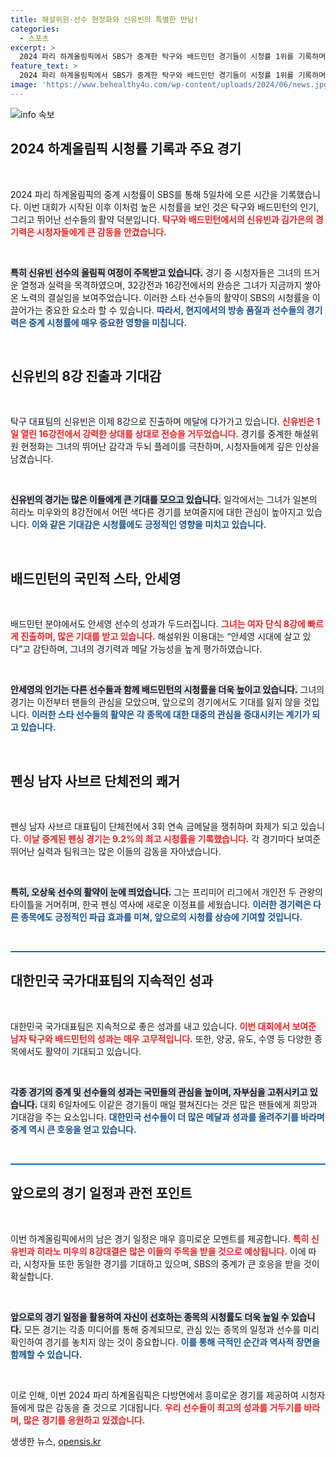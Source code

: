```yaml
---
title: 해설위원·선수 현정화와 신유빈의 특별한 만남!
categories:
  - 스포츠
excerpt: >
  2024 파리 하계올림픽에서 SBS가 중계한 탁구와 배드민턴 경기들이 시청률 1위를 기록하며 화제를 모았다. 신유빈과 김가은의 활약을 통해 긴장감 넘치는 경기들이 펼쳐지고, 펜싱 남자 사브르 팀의 역사적인 금메달도 주목받았다.
feature_text: >
  2024 파리 하계올림픽에서 SBS가 중계한 탁구와 배드민턴 경기들이 시청률 1위를 기록하며 화제를 모았다. 신유빈과 김가은의 활약을 통해 긴장감 넘치는 경기들이 펼쳐지고, 펜싱 남자 사브르 팀의 역사적인 금메달도 주목받았다.
image: 'https://www.behealthy4u.com/wp-content/uploads/2024/06/news.jpg'
---
```


<p><img src="https://www.behealthy4u.com/wp-content/uploads/2024/06/news.jpg" alt="info 속보" /></p>

<h2 data-ke-size="size26">2024 하계올림픽 시청률 기록과 주요 경기</h2>

<p data-ke-size="size16">&nbsp;</p>

<p>2024 파리 하계올림픽의 중계 시청률이 SBS를 통해 5일차에 오른 시간을 기록했습니다. 이번 대회가 시작된 이후 이처럼 높은 시청률을 보인 것은 탁구와 배드민턴의 인기, 그리고 뛰어난 선수들의 활약 덕분입니다. <b><span style="color: #ee2323;">탁구와 배드민턴에서의 신유빈과 김가은의 경기력은 시청자들에게 큰 감동을 안겼습니다.</span></b></p>

<p data-ke-size="size16">&nbsp;</p>

<p><b><span style="background-color: #21538527;">특히 신유빈 선수의 올림픽 여정이 주목받고 있습니다.</span></b> 경기 중 시청자들은 그녀의 뜨거운 열정과 실력을 목격하였으며, 32강전과 16강전에서의 완승은 그녀가 지금까지 쌓아온 노력의 결실임을 보여주었습니다. 이러한 스타 선수들의 활약이 SBS의 시청률을 이끌어가는 중요한 요소라 할 수 있습니다. <b><span style="color: #1a5490;">따라서, 현지에서의 방송 품질과 선수들의 경기력은 중계 시청률에 매우 중요한 영향을 미칩니다.</span></b></p>

<p data-ke-size="size16">&nbsp;</p>

<h2 data-ke-size="size26">신유빈의 8강 진출과 기대감</h2>

<p data-ke-size="size16">&nbsp;</p>

<p>탁구 대표팀의 신유빈은 이제 8강으로 진출하며 메달에 다가가고 있습니다. <b><span style="color: #ee2323;">신유빈은 1일 열린 16강전에서 강력한 상대를 상대로 전승을 거두었습니다.</span></b> 경기를 중계한 해설위원 현정화는 그녀의 뛰어난 감각과 두뇌 플레이를 극찬하며, 시청자들에게 깊은 인상을 남겼습니다.</p>

<p data-ke-size="size16">&nbsp;</p>

<p><strong><span style="background-color: #21538527;">신유빈의 경기는 많은 이들에게 큰 기대를 모으고 있습니다.</span></strong> 일각에서는 그녀가 일본의 히라노 미우와의 8강전에서 어떤 색다른 경기를 보여줄지에 대한 관심이 높아지고 있습니다. <b><span style="color: #1a5490;">이와 같은 기대감은 시청률에도 긍정적인 영향을 미치고 있습니다.</span></b></p>

<p data-ke-size="size16">&nbsp;</p>

<h2 data-ke-size="size26">배드민턴의 국민적 스타, 안세영</h2>

<p data-ke-size="size16">&nbsp;</p>

<p>배드민턴 분야에서도 안세영 선수의 성과가 두드러집니다. <b><span style="color: #ee2323;">그녀는 여자 단식 8강에 빠르게 진출하며, 많은 기대를 받고 있습니다.</span></b> 해설위원 이용대는 “안세영 시대에 살고 있다”고 감탄하며, 그녀의 경기력과 메달 가능성을 높게 평가하였습니다.</p>

<p data-ke-size="size16">&nbsp;</p>

<p><b><span style="background-color: #21538527;">안세영의 인기는 다른 선수들과 함께 배드민턴의 시청률을 더욱 높이고 있습니다.</span></b> 그녀의 경기는 이전부터 팬들의 관심을 모았으며, 앞으로의 경기에서도 기대를 잃지 않을 것입니다. <b><span style="color: #1a5490;">이러한 스타 선수들의 활약은 각 종목에 대한 대중의 관심을 증대시키는 계기가 되고 있습니다.</span></b></p>

<p data-ke-size="size16">&nbsp;</p>

<h2 data-ke-size="size26">펜싱 남자 사브르 단체전의 쾌거</h2>

<p data-ke-size="size16">&nbsp;</p>

<p>펜싱 남자 사브르 대표팀이 단체전에서 3회 연속 금메달을 쟁취하며 화제가 되고 있습니다. <b><span style="color: #ee2323;">이날 중계된 펜싱 경기는 9.2%의 최고 시청률을 기록했습니다.</span></b> 각 경기마다 보여준 뛰어난 실력과 팀워크는 많은 이들의 감동을 자아냈습니다.</p>

<p data-ke-size="size16">&nbsp;</p>

<p><strong><span style="background-color: #21538527;">특히, 오상욱 선수의 활약이 눈에 띄었습니다.</span></strong> 그는 프리미어 리그에서 개인전 두 관왕의 타이틀을 거머쥐며, 한국 펜싱 역사에 새로운 이정표를 세웠습니다. <b><span style="color: #1a5490;">이러한 경기력은 다른 종목에도 긍정적인 파급 효과를 미쳐, 앞으로의 시청률 상승에 기여할 것입니다.</span></b></p>

<p data-ke-size="size16">&nbsp;</p>

<hr style="height: 2px; color: #0071bc; background-color: #0071bc;"/>

<h2 data-ke-size="size26">대한민국 국가대표팀의 지속적인 성과</h2>

<p data-ke-size="size16">&nbsp;</p>

<p>대한민국 국가대표팀은 지속적으로 좋은 성과를 내고 있습니다. <b><span style="color: #ee2323;">이번 대회에서 보여준 남자 탁구와 배드민턴의 성과는 매우 고무적입니다.</span></b> 또한, 양궁, 유도, 수영 등 다양한 종목에서도 활약이 기대되고 있습니다.</p>

<p data-ke-size="size16">&nbsp;</p>

<p><strong><span style="background-color: #21538527;">각종 경기의 중계 및 선수들의 성과는 국민들의 관심을 높이며, 자부심을 고취시키고 있습니다.</span></strong> 대회 6일차에도 이같은 경기들이 매일 펼쳐진다는 것은 많은 팬들에게 희망과 기대감을 주는 요소입니다. <b><span style="color: #1a5490;">대한민국 선수들이 더 많은 메달과 성과를 올려주기를 바라며 중계 역시 큰 호응을 얻고 있습니다.</span></b></p>

<p data-ke-size="size16">&nbsp;</p>

<hr style="height: 2px; color: #0071bc; background-color: #0071bc;"/> 

<h2 data-ke-size="size26">앞으로의 경기 일정과 관전 포인트</h2>

<p data-ke-size="size16">&nbsp;</p>

<p>이번 하계올림픽에서의 남은 경기 일정은 매우 흥미로운 모멘트를 제공합니다. <b><span style="color: #ee2323;">특히 신유빈과 히라노 미우의 8강대결은 많은 이들의 주목을 받을 것으로 예상됩니다.</span></b>  이에 따라, 시청자들 또한 동일한 경기를 기대하고 있으며, SBS의 중계가 큰 호응을 받을 것이 확실합니다.</p>

<p data-ke-size="size16">&nbsp;</p>

<p><b><span style="background-color: #21538527;">앞으로의 경기 일정을 활용하여 자신이 선호하는 종목의 시청률도 더욱 높일 수 있습니다.</span></b> 모든 경기는 각종 미디어를 통해 중계되므로, 관심 있는 종목의 일정과 선수를 미리 확인하여 경기를 놓치지 않는 것이 중요합니다. <b><span style="color: #1a5490;">이를 통해 극적인 순간과 역사적 장면을 함께할 수 있습니다.</span></b> </p>

<p data-ke-size="size16">&nbsp;</p> 

<p>이로 인해, 이번 2024 파리 하계올림픽은 다방면에서 흥미로운 경기를 제공하여 시청자들에게 많은 감동을 줄 것으로 기대됩니다. <b><span style="color: #ee2323;">우리 선수들이 최고의 성과를 거두기를 바라며, 많은 경기를 응원하고 있겠습니다.</span></b> </p>
생생한 뉴스, <a href="https://opensis.kr" rel="dofollow">opensis.kr</a>


